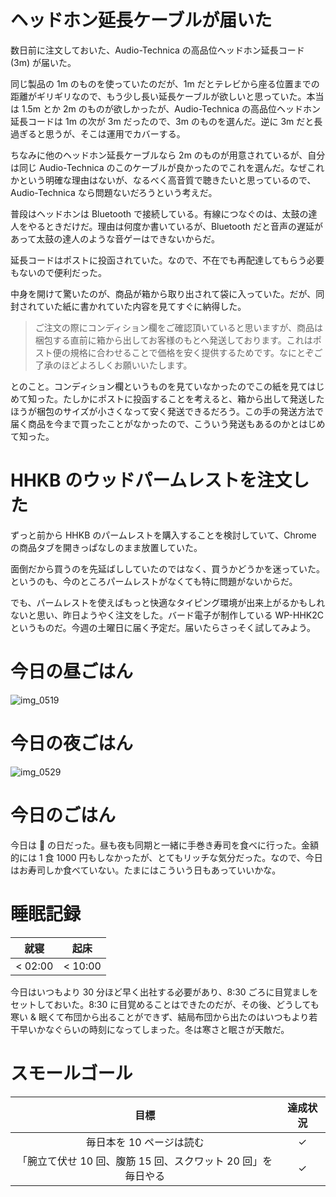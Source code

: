 # ヘッドホン延長ケーブルが届いた
数日前に注文しておいた、Audio-Technica の高品位ヘッドホン延長コード (3m) が届いた。

同じ製品の 1m のものを使っていたのだが、1m だとテレビから座る位置までの距離がギリギリなので、もう少し長い延長ケーブルが欲しいと思っていた。本当は 1.5m とか 2m のものが欲しかったが、Audio-Technica の高品位ヘッドホン延長コードは 1m の次が 3m だったので、3m のものを選んだ。逆に 3m だと長過ぎると思うが、そこは運用でカバーする。

ちなみに他のヘッドホン延長ケーブルなら 2m のものが用意されているが、自分は同じ Audio-Technica のこのケーブルが良かったのでこれを選んだ。なぜこれかという明確な理由はないが、なるべく高音質で聴きたいと思っているので、Audio-Technica なら問題ないだろうという考えだ。

普段はヘッドホンは Bluetooth で接続している。有線につなぐのは、太鼓の達人をやるときだけだ。理由は何度か書いているが、Bluetooth だと音声の遅延があって太鼓の達人のような音ゲーはできないからだ。

延長コードはポストに投函されていた。なので、不在でも再配達してもらう必要もないので便利だった。

中身を開けて驚いたのが、商品が箱から取り出されて袋に入っていた。だが、同封されていた紙に書かれていた内容を見てすぐに納得した。

>ご注文の際にコンディション欄をご確認頂いていると思いますが、商品は梱包する直前に箱から出してお客様のもとへ発送しております。これはポスト便の規格に合わせることで価格を安く提供するためです。なにとぞご了承のほどよろしくお願いいたします。

とのこと。コンディション欄というものを見ていなかったのでこの紙を見てはじめて知った。たしかにポストに投函することを考えると、箱から出して発送したほうが梱包のサイズが小さくなって安く発送できるだろう。この手の発送方法で届く商品を今まで買ったことがなかったので、こういう発送もあるのかとはじめて知った。

# HHKB のウッドパームレストを注文した
ずっと前から HHKB のパームレストを購入することを検討していて、Chrome の商品タブを開きっぱなしのまま放置していた。

面倒だから買うのを先延ばししていたのではなく、買うかどうかを迷っていた。というのも、今のところパームレストがなくても特に問題がないからだ。

でも、パームレストを使えばもっと快適なタイピング環境が出来上がるかもしれないと思い、昨日ようやく注文をした。バード電子が制作している WP-HHK2C というものだ。今週の土曜日に届く予定だ。届いたらさっそく試してみよう。

# 今日の昼ごはん
![img_0519](https://noraworld.github.io/box-bulbasaur/2018/12/img_0519.jpg)

# 今日の夜ごはん
![img_0529](https://noraworld.github.io/box-bulbasaur/2018/12/img_0529.jpg)

# 今日のごはん
今日は 🍣 の日だった。昼も夜も同期と一緒に手巻き寿司を食べに行った。金額的には 1 食 1000 円もしなかったが、とてもリッチな気分だった。なので、今日はお寿司しか食べていない。たまにはこういう日もあっていいかな。

# 睡眠記録
| 就寝 | 起床 |
|:---:|:---:|
| < 02:00 | < 10:00 |

今日はいつもより 30 分ほど早く出社する必要があり、8:30 ごろに目覚ましをセットしておいた。8:30 に目覚めることはできたのだが、その後、どうしても寒い & 眠くて布団から出ることができず、結局布団から出たのはいつもより若干早いかなぐらいの時刻になってしまった。冬は寒さと眠さが天敵だ。

# スモールゴール
| 目標 | 達成状況 |
|:---:|:---:|
| 毎日本を 10 ページは読む | ✓ |
| 「腕立て伏せ 10 回、腹筋 15 回、スクワット 20 回」を毎日やる | ✓ |
